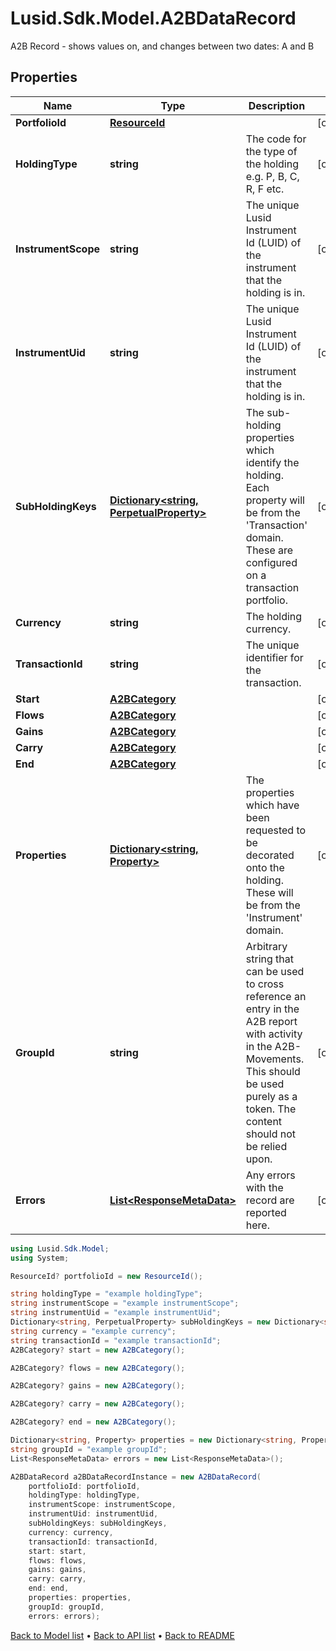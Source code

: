 # Lusid.Sdk.Model.A2BDataRecord
A2B Record - shows values on, and changes between two dates: A and B

## Properties

Name | Type | Description | Notes
------------ | ------------- | ------------- | -------------
**PortfolioId** | [**ResourceId**](ResourceId.md) |  | [optional] 
**HoldingType** | **string** | The code for the type of the holding e.g. P, B, C, R, F etc. | [optional] 
**InstrumentScope** | **string** | The unique Lusid Instrument Id (LUID) of the instrument that the holding is in. | [optional] 
**InstrumentUid** | **string** | The unique Lusid Instrument Id (LUID) of the instrument that the holding is in. | [optional] 
**SubHoldingKeys** | [**Dictionary&lt;string, PerpetualProperty&gt;**](PerpetualProperty.md) | The sub-holding properties which identify the holding. Each property will be from the &#39;Transaction&#39; domain. These are configured on a transaction portfolio. | [optional] 
**Currency** | **string** | The holding currency. | [optional] 
**TransactionId** | **string** | The unique identifier for the transaction. | [optional] 
**Start** | [**A2BCategory**](A2BCategory.md) |  | [optional] 
**Flows** | [**A2BCategory**](A2BCategory.md) |  | [optional] 
**Gains** | [**A2BCategory**](A2BCategory.md) |  | [optional] 
**Carry** | [**A2BCategory**](A2BCategory.md) |  | [optional] 
**End** | [**A2BCategory**](A2BCategory.md) |  | [optional] 
**Properties** | [**Dictionary&lt;string, Property&gt;**](Property.md) | The properties which have been requested to be decorated onto the holding. These will be from the &#39;Instrument&#39; domain. | [optional] 
**GroupId** | **string** | Arbitrary string that can be used to cross reference an entry in the A2B report with activity in the A2B-Movements. This should be used purely as a token. The content should not be relied upon. | [optional] 
**Errors** | [**List&lt;ResponseMetaData&gt;**](ResponseMetaData.md) | Any errors with the record are reported here. | [optional] 

```csharp
using Lusid.Sdk.Model;
using System;

ResourceId? portfolioId = new ResourceId();

string holdingType = "example holdingType";
string instrumentScope = "example instrumentScope";
string instrumentUid = "example instrumentUid";
Dictionary<string, PerpetualProperty> subHoldingKeys = new Dictionary<string, PerpetualProperty>();
string currency = "example currency";
string transactionId = "example transactionId";
A2BCategory? start = new A2BCategory();

A2BCategory? flows = new A2BCategory();

A2BCategory? gains = new A2BCategory();

A2BCategory? carry = new A2BCategory();

A2BCategory? end = new A2BCategory();

Dictionary<string, Property> properties = new Dictionary<string, Property>();
string groupId = "example groupId";
List<ResponseMetaData> errors = new List<ResponseMetaData>();

A2BDataRecord a2BDataRecordInstance = new A2BDataRecord(
    portfolioId: portfolioId,
    holdingType: holdingType,
    instrumentScope: instrumentScope,
    instrumentUid: instrumentUid,
    subHoldingKeys: subHoldingKeys,
    currency: currency,
    transactionId: transactionId,
    start: start,
    flows: flows,
    gains: gains,
    carry: carry,
    end: end,
    properties: properties,
    groupId: groupId,
    errors: errors);
```

[Back to Model list](../README.md#documentation-for-models) &#8226; [Back to API list](../README.md#documentation-for-api-endpoints) &#8226; [Back to README](../README.md)
